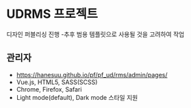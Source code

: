 # UDRMS 프로젝트
디자인 퍼블리싱 진행 -추후 범용 템플릿으로 사용될 것을 고려하여 작업

## 관리자
 - https://hanesuu.github.io/pf/pf_ud/rms/admin/pages/
 - Vue.js, HTML5, SASS(SCSS)
 - Chrome, Firefox, Safari
 - Light mode(default), Dark mode 스타일 지원
